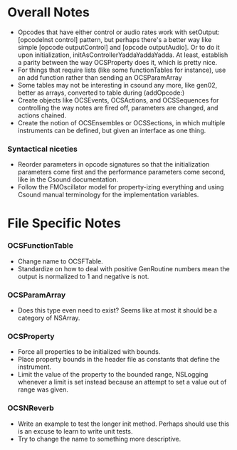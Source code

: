 Overall Notes
=============

* Opcodes that have either control or audio rates work with setOutput:[opcodeInst control] pattern, but perhaps there's a better way like simple [opcode outputControl] and [opcode outputAudio].  Or to do it upon initialization, initAsControllerYaddaYaddaYadda.  At least, establish a parity between the way OCSProperty does it, which is pretty nice.
* For things that require lists (like some functionTables for instance), use an add function rather than sending an OCSParamArray 
* Some tables may not be interesting in csound any more, like gen02, better as arrays, converted to table during (addOpcode:)
* Create objects like OCSEvents, OCSActions, and OCSSequences for controlling the way notes are fired off, parameters are changed, and actions chained.
* Create the notion of OCSEnsembles or OCSSections, in which multiple instruments can be defined, but given an interface as one thing.  

### Syntactical niceties
* Reorder parameters in opcode signatures so that the initialization parameters come first and the performance parameters come second, like in the Csound documentation.
* Follow the FMOscillator model for property-izing everything and using Csound manual terminology for the implementation variables.


File Specific Notes
===================

### OCSFunctionTable
* Change name to OCSFTable.
* Standardize on how to deal with positive GenRoutine numbers mean the output is normalized to 1 and negative is not.

### OCSParamArray
* Does this type even need to exist?  Seems like at most it should be a category of NSArray.

### OCSProperty
* Force all properties to be initialized with bounds. 
* Place property bounds in the header file as constants that define the instrument.
* Limit the value of the property to the bounded range, NSLogging whenever a limit is set instead because an attempt to set a value out of range was given.

### OCSNReverb
* Write an example to test the longer init method.  Perhaps should use this is an excuse to learn to write unit tests.
* Try to change the name to something more descriptive.